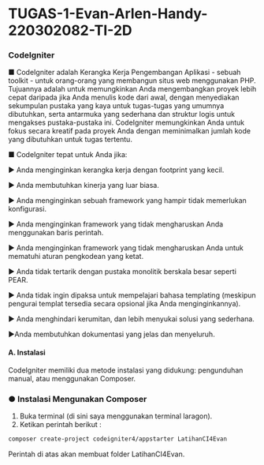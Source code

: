 # TUGAS-1-Evan-Arlen-Handy-220302082-TI-2D

### CodeIgniter
■ CodeIgniter adalah Kerangka Kerja Pengembangan Aplikasi - sebuah toolkit - untuk orang-orang yang membangun situs web menggunakan PHP. Tujuannya adalah untuk memungkinkan Anda mengembangkan proyek lebih cepat daripada jika Anda menulis kode dari awal, dengan menyediakan sekumpulan pustaka yang kaya untuk tugas-tugas yang umumnya dibutuhkan, serta antarmuka yang sederhana dan struktur logis untuk mengakses pustaka-pustaka ini. CodeIgniter memungkinkan Anda untuk fokus secara kreatif pada proyek Anda dengan meminimalkan jumlah kode yang dibutuhkan untuk tugas tertentu.

■ CodeIgniter tepat untuk Anda jika:

► Anda menginginkan kerangka kerja dengan footprint yang kecil.

► Anda membutuhkan kinerja yang luar biasa.

► Anda menginginkan sebuah framework yang hampir tidak memerlukan konfigurasi.

► Anda menginginkan framework yang tidak mengharuskan Anda menggunakan baris perintah.

► Anda menginginkan framework yang tidak mengharuskan Anda untuk mematuhi aturan pengkodean yang ketat.

► Anda tidak tertarik dengan pustaka monolitik berskala besar seperti PEAR.

► Anda tidak ingin dipaksa untuk mempelajari bahasa templating (meskipun pengurai templat tersedia secara opsional jika Anda menginginkannya).

► Anda menghindari kerumitan, dan lebih menyukai solusi yang sederhana.

►Anda membutuhkan dokumentasi yang jelas dan menyeluruh.



#### A. Instalasi
CodeIgniter memiliki dua metode instalasi yang didukung: pengunduhan manual, atau menggunakan Composer.
### ● Instalasi Mengunakan Composer
1. Buka terminal (di sini saya menggunakan terminal laragon).
2. Ketikan perintah berikut : 
```bash
composer create-project codeigniter4/appstarter LatihanCI4Evan
```
Perintah di atas akan membuat folder LatihanCI4Evan.
